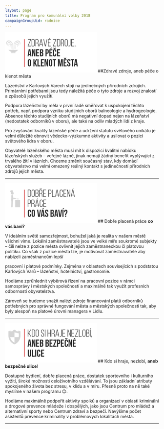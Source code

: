 ```yaml
---
layout: page
title: Program pro komunální volby 2018
campaignGroupUid: radnice
---
```

![](/assets/img/posts//prog01_zdroje.png) ##Zdravé zdroje, aneb péče o klenot města

Lázeňství v Karlových Varech stojí na jedinečných přírodních zdrojích. Primárními potřebami jsou tedy náležitá péče o tyto zdroje a rozvoj znalostí a způsobů jejich využití.

Podpora lázeňství by měla v první řadě směřovat k uspokojení těchto potřeb, např. podpora vzniku studijních oborů balneologie a hydrogeologie. Absence těchto studijních oborů má negativní dopad nejen na lázeňství (nedostatek odborníků v oboru), ale také na odliv mladých lidí z kraje.

Pro zvyšování kvality lázeňské péče a udržení statutu světového unikátu je velmi důležité obnovit vědecko-výzkumné aktivity a usilovat o pozici světového lídra v oboru.

Obyvatelé lázeňského města musí mít k dispozici kvalitní nabídku lázeňských služeb – veřejné lázně, jinak nemají žádný benefit vyplývající z trvalého  žití v lázních. Chceme změnit současný stav, kdy domácí obyvatelstvo má velmi omezený reálný kontakt s jedinečností přírodních zdrojů jejich města.

---

![](/assets/img/posts//prog02_prace.png) ## Dobře placená práce **co vás baví?**

V ideálním světě samozřejmost, bohužel jaká je realita v našem městě všichni víme. Lokální zaměstnavatelé jsou ve velké míře soukromé subjekty – čili nelze z pozice města ovlivnit jejich zaměstnaneckou či platovou politiku. Co však z pozice města lze, je motivovat zaměstnavatele aby nabízeli zaměstnancům lepší

pracovní i platové podmínky. Zejména v oblastech souvisejících s podstatou Karlových Varů – lázeňství, hotelnictví, gastronomie.

Hodláme zprůhlednit výběrová řízení na pracovní pozice v rámci samosprávy i městských společností a maximálně tak využít profesních odborností obyvatelstva.

Zároveň se budeme snažit nalézt zdroje financování platů odborníků potřebných pro správné fungování města a městských společností tak, aby byly alespoň na platové úrovni managera v Lidlu.

---

![](/assets/img/posts//prog03_bezp.png) ## Kdo si hraje, nezlobí, **aneb bezpečné ulice**!

Dostupné bydlení, dobře placená práce, dostatek sportovního i kulturního vyžití, široké možnosti celoživotního vzdělávání. To jsou základní atributy spokojeného života bez stresu, v klidu a v míru. Přesně proto na ně také myslíme v našem programu 😉.

Hodláme maximálně podpořit aktivity spolků a organizací v oblasti kriminální a drogové prevence mládeže i dospělých, jako jsou Centrum pro mládež a alternativní sporty nebo Centrum zdraví a bezpečí. Navýšíme počet asistentů prevence kriminality v problémových lokalitách města.

---


